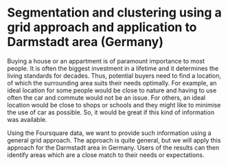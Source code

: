 # Segmentation and clustering using a grid approach and application to Darmstadt area (Germany)

Buying a house or an appartment is of paramount importance to most people. 
It is often the biggest investment in a lifetime and it determines the living standards 
for decades. Thus, potential buyers need to find a location, of which the surrounding area suits their needs optimally.
For example, an ideal location for some people would be close to nature and having
to use often the car and commute would not be an issue. For others, an ideal location would be
close to shops or schools and they might like to minimise the use of car as possible.
So, it would be great if this kind of information was available.

Using the Foursquare data, we want to provide such information using a general grid approach.
The approach is quite general, but we will apply this approach for the Darmstadt area in Germany.
Users of the results can then identify areas which are a close match
to their needs or expectations.
